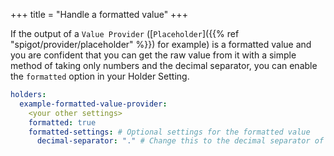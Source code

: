 +++
title = "Handle a formatted value"
+++

If the output of a `Value Provider` ([`Placeholder`]({{% ref "spigot/provider/placeholder" %}}) for example) is a formatted value and you are confident that you can get the raw value from it with a simple method of taking only numbers and the decimal separator, you can enable the `formatted` option in your Holder Setting.

```yml
holders:
  example-formatted-value-provider:
    <your other settings>
    formatted: true
    formatted-settings: # Optional settings for the formatted value
      decimal-separator: "." # Change this to the decimal separator of the formatted value
```

